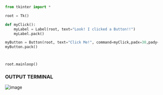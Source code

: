 ```python
from tkinter import *

root = Tk()

def myClick():
	myLabel = Label(root, text="Look! I clicked a Button!!")
	myLabel.pack()

myButton = Button(root, text="Click Me!", command=myClick,padx=30,pady=30)
myButton.pack()



root.mainloop()
```

### OUTPUT TERMINAL
![image](https://user-images.githubusercontent.com/80588277/195858317-be9fa51a-4b30-4c6e-a111-7ea3076b7c1a.png)
